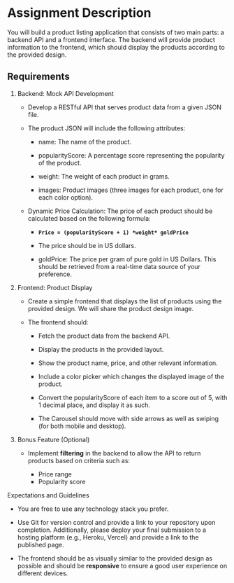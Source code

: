 # Assignment Description

You will build a product listing application that consists of two main parts: a backend API and a frontend interface. The backend will provide product information to the frontend, which should display the products according to the provided design.

## Requirements

 1. Backend: Mock API Development

    - Develop a RESTful API that serves product data from a given JSON file.
    - The product JSON will include the following attributes:

      - name: The name of the product.

      - popularityScore: A percentage score representing the popularity of the product.

      - weight: The weight of each product in grams.

      - images: Product images (three images for each product, one for each color option).

    - Dynamic Price Calculation: The price of each product should be calculated based on the following formula:

        - **`Price = (popularityScore + 1) *weight* goldPrice`**

        - The price should be in US dollars.

        - goldPrice: The price per gram of pure gold in US Dollars. This should be retrieved from a real-time data source of your preference.

 2. Frontend: Product Display

    - Create a simple frontend that displays the list of products using the provided design. We will share the product design image.

    - The frontend should:

        - Fetch the product data from the backend API.

        - Display the products in the provided layout.

        - Show the product name, price, and other relevant information.

        - Include a color picker which changes the displayed image of the product.

        - Convert the popularityScore of each item to a score out of 5, with 1 decimal place, and display it as such.

        - The Carousel should move with side arrows as well as swiping (for both mobile and desktop).

 3. Bonus Feature (Optional)

    - Implement **filtering** in the backend to allow the API to return products based on criteria such as:

        - Price range
        - Popularity score

Expectations and Guidelines

- You are free to use any technology stack you prefer.

- Use Git for version control and provide a link to your repository upon completion. Additionally, please deploy your final submission to a hosting platform (e.g., Heroku, Vercel) and provide a link to the published page.

- The frontend should be as visually similar to the provided design as possible and should be **responsive** to ensure a good user experience on different devices.
